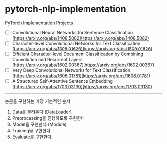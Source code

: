 # pytorch-nlp-implementation
PyTorch Implementation Projects <br>
* [ ] Convolutional Neural Networks for Sentence Classification<br>
[https://arxiv.org/abs/1408.5882](https://arxiv.org/abs/1408.5882)
* [ ] Character-level Convolutional Networks for Text Classification<br>
[https://arxiv.org/abs/1509.01626](https://arxiv.org/abs/1509.01626)
* [ ] Efficient Character-level Document Classification by Combining Convolution and Recurrent Layers<br>
[https://arxiv.org/abs/1602.00367](https://arxiv.org/abs/1602.00367)
* [ ] Very Deep Convolutional Networks for Text Classification<br>
[https://arxiv.org/abs/1606.01781](https://arxiv.org/abs/1606.01781)
* [ ] A Structured Self-Attentive Sentence Embedding<br>
[https://arxiv.org/abs/1703.03130](https://arxiv.org/abs/1703.03130)
---
논문을 구현하는 가장 기본적인 순서
1. Data를 불러온다 (DataLoader)
2. Preprocessing을 진행하도록 구현한다
3. Model을 구현한다 (Module)
4. Training을 구현한다.
5. Evaluate를 구현한다.